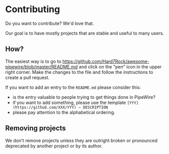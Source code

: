 # Contributing

Do you want to contribute? We'd love that.

Our goal is to have mostly projects that are stable and useful to many users.

## How?

The easiest way is to go to https://github.com/Hard7Rock/awesome-pipewire/blob/master/README.md and click on the "pen" icon in the upper right corner. Make the changes to the file and follow the instructions to create a pull request.

If you want to add an entry to the `README.md` please consider this:

- is the entry valuable to people trying to get things done in PipeWire?
- if you want to add something, please use the template `[YYY](https://github.com/XXX/YYY) — DESCRIPTION`
- please pay attention to the alphabetical ordering.


## Removing projects

We don't remove projects unless they are outright broken or pronounced deprecated by another project or by its author.
